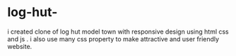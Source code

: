 # log-hut-
i created clone of log hut model town with responsive design using html  css and js . i also use many css property to make attractive and user friendly website.
